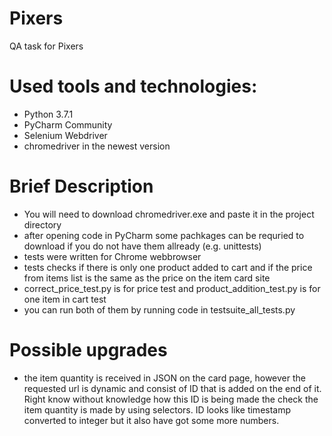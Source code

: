 # Pixers
QA task for Pixers
# Used tools and technologies:
- Python 3.7.1
- PyCharm Community
- Selenium Webdriver
- chromedriver in the newest version
# Brief Description
- You will need to download chromedriver.exe and paste it in the project directory 
- after opening code in PyCharm some pachkages can be requried to download if you do not have them allready (e.g. unittests)
- tests were written for Chrome webbrowser
- tests checks if there is only one product added to cart and if the price from items list is the same as the price on the item card site
- correct_price_test.py is for price test and product_addition_test.py is for one item in cart test
- you can run both of them by running code in testsuite_all_tests.py
# Possible upgrades
- the item quantity is received in JSON on the card page, however the requested url is dynamic and consist of ID that is added on the end of it. Right know without knowledge how this ID is being made the check the item quantity is made by using selectors. ID looks like timestamp converted to integer but it also have got some more numbers.
